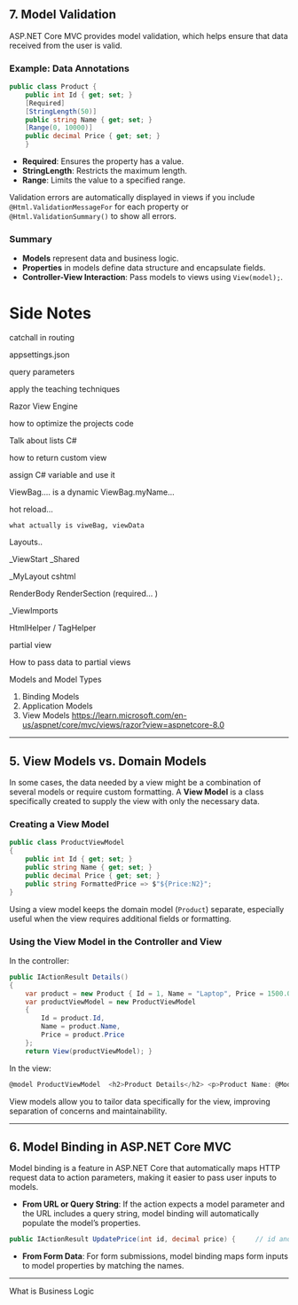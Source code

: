 ## **7. Model Validation**

ASP.NET Core MVC provides model validation, which helps ensure that data received from the user is valid.

### Example: Data Annotations



```c#
public class Product {
	public int Id { get; set; }
	[Required]
	[StringLength(50)]
	public string Name { get; set; }
	[Range(0, 10000)]
	public decimal Price { get; set; } 
	}
```

- **Required**: Ensures the property has a value.
- **StringLength**: Restricts the maximum length.
- **Range**: Limits the value to a specified range.

Validation errors are automatically displayed in views if you include `@Html.ValidationMessageFor` for each property or `@Html.ValidationSummary()` to show all errors.

### **Summary**

- **Models** represent data and business logic.
- **Properties** in models define data structure and encapsulate fields.
- **Controller-View Interaction**: Pass models to views using `View(model);`.



# Side Notes


catchall in routing

appsettings.json

query parameters 

apply the teaching techniques 

Razor View Engine 


how to optimize the projects code

Talk about lists C# 

how to return custom view 


assign C# variable and use it 


ViewBag.... is a dynamic
ViewBag.myName...


hot reload...

	what actually is viweBag, viewData

Layouts..

_ViewStart 
_Shared 



_MyLayout cshtml



RenderBody
RenderSection (required... )

_ViewImports



HtmlHelper / TagHelper 

partial view 

How to pass data to partial views

Models and Model Types 
1. Binding Models
2. Application Models
3. View Models
https://learn.microsoft.com/en-us/aspnet/core/mvc/views/razor?view=aspnetcore-8.0

---

## **5. View Models vs. Domain Models**

In some cases, the data needed by a view might be a combination of several models or require custom formatting. A **View Model** is a class specifically created to supply the view with only the necessary data.

### Creating a View Model


```c#
public class ProductViewModel 
{ 
	public int Id { get; set; }
	public string Name { get; set; }
	public decimal Price { get; set; }
	public string FormattedPrice => $"${Price:N2}"; 
}
```

Using a view model keeps the domain model (`Product`) separate, especially useful when the view requires additional fields or formatting.

### Using the View Model in the Controller and View

In the controller:


```c#
public IActionResult Details() 
{
	var product = new Product { Id = 1, Name = "Laptop", Price = 1500.00m };
	var productViewModel = new ProductViewModel 
	{ 
		Id = product.Id,
		Name = product.Name,
		Price = product.Price
	};      
	return View(productViewModel); }
```

In the view:

```c#
@model ProductViewModel  <h2>Product Details</h2> <p>Product Name: @Model.Name</p> <p>Price: @Model.FormattedPrice</p>
```

View models allow you to tailor data specifically for the view, improving separation of concerns and maintainability.

---

## **6. Model Binding in ASP.NET Core MVC**

Model binding is a feature in ASP.NET Core that automatically maps HTTP request data to action parameters, making it easier to pass user inputs to models.

- **From URL or Query String**: If the action expects a model parameter and the URL includes a query string, model binding will automatically populate the model’s properties.
    
    
```c#
public IActionResult UpdatePrice(int id, decimal price) {     // id and price are bound from the query string or route data }
```

- **From Form Data**: For form submissions, model binding maps form inputs to model properties by matching the names.
    

---




What is Business Logic
